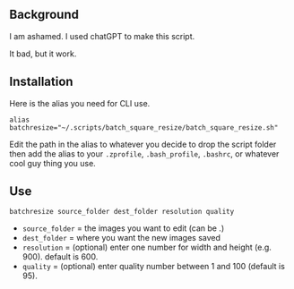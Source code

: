 ## Background

I am ashamed. I used chatGPT to make this script.

It bad, but it work.

## Installation 

Here is the alias you need for CLI use.

`alias batchresize="~/.scripts/batch_square_resize/batch_square_resize.sh"`

Edit the path in the alias to whatever you decide to drop the script folder then add the alias to your `.zprofile`, `.bash_profile`, `.bashrc`, or whatever cool guy thing you use.

## Use

`batchresize source_folder dest_folder resolution quality`

* `source_folder` = the images you want to edit (can be .)
* `dest_folder` = where you want the new images saved
* `resolution` = (optional) enter one number for width and height (e.g. 900). default is 600.
* `quality` = (optional) enter quality number between 1 and 100 (default is 95).